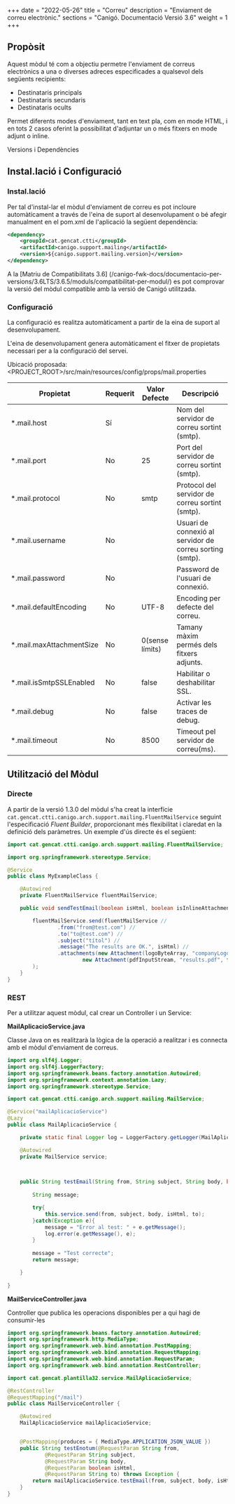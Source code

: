 +++
date        = "2022-05-26"
title       = "Correu"
description = "Enviament de correu electrònic."
sections    = "Canigó. Documentació Versió 3.6"
weight      = 1
+++

## Propòsit

Aquest mòdul té com a objectiu permetre l'enviament de correus electrònics a una o diverses adreces especificades a qualsevol dels següents recipients:

* Destinataris principals
* Destinataris secundaris
* Destinataris ocults

Permet diferents modes d'enviament, tant en text pla, com en mode HTML, i en tots 2 casos oferint la possibilitat d'adjuntar un o més fitxers en mode adjunt o inline. 

Versions i Dependències

## Instal.lació i Configuració

### Instal.lació

Per tal d'instal-lar el mòdul d'enviament de correu es pot incloure automàticament a través de l'eina de suport al desenvolupament o bé afegir manualment en el pom.xml de l'aplicació la següent dependència:

```xml
<dependency>
	<groupId>cat.gencat.ctti</groupId>
	<artifactId>canigo.support.mailing</artifactId>
	<version>${canigo.support.mailing.version}</version>
</dependency>
```

A la [Matriu de Compatibilitats 3.6] (/canigo-fwk-docs/documentacio-per-versions/3.6LTS/3.6.5/moduls/compatibilitat-per-modul/) es pot comprovar la versió del mòdul compatible amb la versió de Canigó utilitzada.

### Configuració

La configuració es realitza automàticament a partir de la eina de suport al desenvolupament.

L'eina de desenvolupament genera automàticament el fitxer de propietats necessari per a la configuració del servei.

Ubicació proposada: <PROJECT_ROOT>/src/main/resources/config/props/mail.properties

Propietat                | Requerit | Valor Defecte | Descripció
------------------------ | -------- | ------------- | -----------
*.mail.host              | Sí       |               | Nom del servidor de correu sortint (smtp).
*.mail.port              | No       |      25       | Port del servidor de correu sortint (smtp). 
*.mail.protocol          | No       |     smtp      | Protocol del servidor de correu sortint (smtp).
*.mail.username          | No       |               | Usuari de connexió al servidor de correu sorting (smtp).
*.mail.password          | No       |               | Password de l'usuari de connexió.
*.mail.defaultEncoding   | No       |     UTF-8     | Encoding per defecte del correu.  
*.mail.maxAttachmentSize | No       |0(sense límits)| Tamany màxim permés dels fitxers adjunts. 
*.mail.isSmtpSSLEnabled  | No       |     false     | Habilitar o deshabilitar SSL.
*.mail.debug             | No       |     false     | Activar les traces de debug.
*.mail.timeout           | No       |     8500      | Timeout pel servidor de correu(ms).


## Utilització del Mòdul

### Directe

A partir de la versió 1.3.0 del mòdul s'ha creat la interfície `cat.gencat.ctti.canigo.arch.support.mailing.FluentMailService` seguint l'especificació *Fluent Builder*, proporcionant més flexibilitat i claredat en la definició dels paràmetres.
Un exemple d'ús directe és el següent:

```java
import cat.gencat.ctti.canigo.arch.support.mailing.FluentMailService;

import org.springframework.stereotype.Service;

@Service
public class MyExampleClass {

	@Autowired
	private FluentMailService fluentMailService;

	public void sendTestEmail(boolean isHtml, boolean isInlineAttachment) {

		fluentMailService.send(fluentMailService //
				.from("from@test.com") //
				.to("to@test.com") //
				.subject("títol") //
				.message("The results are OK.", isHtml) //
				.attachments(new Attachment(logoByteArray, "companyLogo.gif", isInlineAttachment),
						new Attachment(pdfInputStream, "results.pdf", false)) //
		);
	}
}
```

### REST

Per a utilitzar aquest mòdul, cal crear un Controller i un Service:

**MailAplicacioService.java**

Classe Java on es realitzarà la lògica de la operació a realitzar i es connecta amb el mòdul d'enviament de correus.

```java
import org.slf4j.Logger;
import org.slf4j.LoggerFactory;
import org.springframework.beans.factory.annotation.Autowired;
import org.springframework.context.annotation.Lazy;
import org.springframework.stereotype.Service;

import cat.gencat.ctti.canigo.arch.support.mailing.MailService;

@Service("mailAplicacioService")
@Lazy
public class MailAplicacioService {

	private static final Logger log = LoggerFactory.getLogger(MailAplicacioService.class);

	@Autowired
	private MailService service;
    


	public String testEmail(String from, String subject, String body, boolean isHtml, String to){
		
		String message;

        try{
        	this.service.send(from, subject, body, isHtml, to);
        }catch(Exception e){
        	message = "Error al test: " + e.getMessage();
        	log.error(e.getMessage(), e);
        }
        
        message = "Test correcte";
        return message;

    }
	
}
```

**MailServiceController.java**  

Controller que publica les operacions disponibles per a qui hagi de consumir-les

```java
import org.springframework.beans.factory.annotation.Autowired;
import org.springframework.http.MediaType;
import org.springframework.web.bind.annotation.PostMapping;
import org.springframework.web.bind.annotation.RequestMapping;
import org.springframework.web.bind.annotation.RequestParam;
import org.springframework.web.bind.annotation.RestController;

import cat.gencat.plantilla32.service.MailAplicacioService;

@RestController
@RequestMapping("/mail")
public class MailServiceController {

	@Autowired
	MailAplicacioService mailAplicacioService;


	@PostMapping(produces = { MediaType.APPLICATION_JSON_VALUE })
	public String testEnotum(@RequestParam String from, 
			@RequestParam String subject,
			@RequestParam String body,
			@RequestParam boolean isHtml,
			@RequestParam String to) throws Exception {
		return mailAplicacioService.testEmail(from, subject, body, isHtml, to);
	}
}
```
